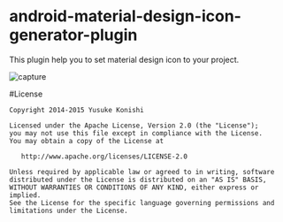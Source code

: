 android-material-design-icon-generator-plugin
=============================================

This plugin help you to set material design icon to your project.

![capture](https://raw.githubusercontent.com/konifar/android-material-design-icon-generator-plugin/master/docs/capture.gif)

#License

```
Copyright 2014-2015 Yusuke Konishi

Licensed under the Apache License, Version 2.0 (the "License");
you may not use this file except in compliance with the License.
You may obtain a copy of the License at

   http://www.apache.org/licenses/LICENSE-2.0

Unless required by applicable law or agreed to in writing, software
distributed under the License is distributed on an "AS IS" BASIS,
WITHOUT WARRANTIES OR CONDITIONS OF ANY KIND, either express or implied.
See the License for the specific language governing permissions and
limitations under the License.
```
